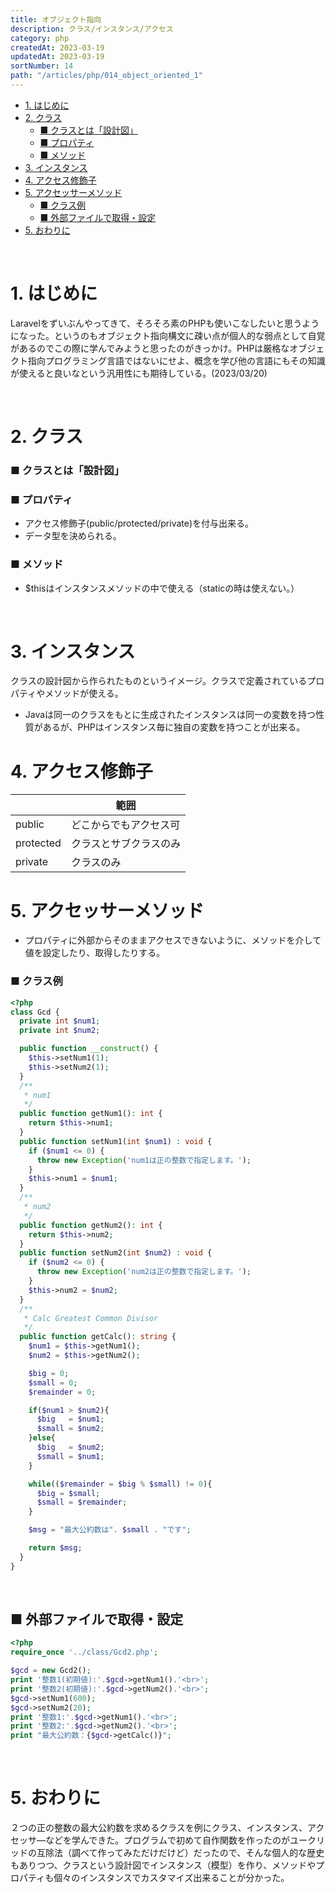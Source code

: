 ```yaml
---
title: オブジェクト指向
description: クラス/インスタンス/アクセス
category: php
createdAt: 2023-03-19
updatedAt: 2023-03-19
sortNumber: 14
path: "/articles/php/014_object_oriented_1"
---
```


<nuxt-content-wrapper>


- [1. はじめに](#1-はじめに)
- [2. クラス](#2-クラス)
    - [■ クラスとは「設計図」](#-クラスとは設計図)
    - [■ プロパティ](#-プロパティ)
    - [■ メソッド](#-メソッド)
- [3. インスタンス](#3-インスタンス)
- [4. アクセス修飾子](#4-アクセス修飾子)
- [5. アクセッサーメソッド](#5-アクセッサーメソッド)
    - [■ クラス例](#-クラス例)
  - [■ 外部ファイルで取得・設定](#-外部ファイルで取得設定)
- [5. おわりに](#5-おわりに)


<br>

# 1. はじめに
Laravelをずいぶんやってきて、そろそろ素のPHPも使いこなしたいと思うようになった。というのもオブジェクト指向構文に疎い点が個人的な弱点として自覚があるのでこの際に学んでみようと思ったのがきっかけ。PHPは厳格なオブジェクト指向プログラミング言語ではないにせよ、概念を学び他の言語にもその知識が使えると良いなという汎用性にも期待している。(2023/03/20)

<br>

# 2. クラス
### ■ クラスとは「設計図」
### ■ プロパティ
- アクセス修飾子(public/protected/private)を付与出来る。
- データ型を決められる。

### ■ メソッド
- $thisはインスタンスメソッドの中で使える（staticの時は使えない。）


<br>

# 3. インスタンス
クラスの設計図から作られたものというイメージ。クラスで定義されているプロパティやメソッドが使える。

- Javaは同一のクラスをもとに生成されたインスタンスは同一の変数を持つ性質があるが、PHPはインスタンス毎に独自の変数を持つことが出来る。


# 4. アクセス修飾子
|           | 範囲                   |
| --------- | ---------------------- |
| public    | どこからでもアクセス可 |
| protected | クラスとサブクラスのみ |
| private   | クラスのみ             |

# 5. アクセッサーメソッド
- プロパティに外部からそのままアクセスできないように、メソッドを介して値を設定したり、取得したりする。

### ■ クラス例
```php
<?php
class Gcd {
  private int $num1;
  private int $num2;

  public function __construct() {
    $this->setNum1(1);
    $this->setNum2(1);
  }
  /**
   * num1
   */
  public function getNum1(): int {
    return $this->num1;
  }
  public function setNum1(int $num1) : void {
    if ($num1 <= 0) {
      throw new Exception('num1は正の整数で指定します。');
    }
    $this->num1 = $num1;
  }
  /**
   * num2
   */
  public function getNum2(): int {
    return $this->num2;
  }
  public function setNum2(int $num2) : void {
    if ($num2 <= 0) {
      throw new Exception('num2は正の整数で指定します。');
    }
    $this->num2 = $num2;
  }
  /**
   * Calc Greatest Common Divisor
   */
  public function getCalc(): string {
    $num1 = $this->getNum1();
    $num2 = $this->getNum2();

    $big = 0;
    $small = 0;
    $remainder = 0;

    if($num1 > $num2){
      $big   = $num1;
      $small = $num2;
    }else{
      $big   = $num2;
      $small = $num1;
    }

    while(($remainder = $big % $small) != 0){
      $big = $small;
      $small = $remainder;
    }

    $msg = "最大公約数は". $small . "です";

    return $msg;
  }
}

```
<br>

## ■ 外部ファイルで取得・設定
```php
<?php
require_once '../class/Gcd2.php';

$gcd = new Gcd2();
print '整数1(初期値):'.$gcd->getNum1().'<br>';
print '整数2(初期値):'.$gcd->getNum2().'<br>';
$gcd->setNum1(600);
$gcd->setNum2(20);
print '整数1:'.$gcd->getNum1().'<br>';
print '整数2:'.$gcd->getNum2().'<br>';
print "最大公約数：{$gcd->getCalc()}";

```

<br>

# 5. おわりに
２つの正の整数の最大公約数を求めるクラスを例にクラス、インスタンス、アクセッサ―などを学んできた。プログラムで初めて自作関数を作ったのがユークリッドの互除法（調べて作ってみただけだけど）だったので、そんな個人的な歴史もありつつ、クラスという設計図でインスタンス（模型）を作り、メソッドやプロパティも個々のインスタンスでカスタマイズ出来ることが分かった。

</nuxt-content-wrapper>
